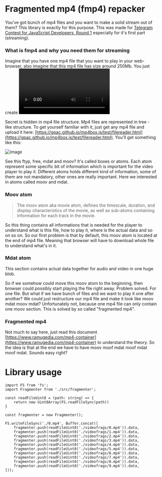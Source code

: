 # Fragmented mp4 (fmp4) repacker

You've got bunch of mp4 files and you want to make a solid stream out of them? This library is exactly for this purpose.
This was made for [Telegram Contest for JavaScript Developers, Round 1](https://t.me/contest/357) especially for it's first part (streaming).

### What is fmp4 and why you need them for streaming

Imagine that you have one mp4 file that you want to play in your web-browser, also imagine that this mp4 file has size around 250Mb. You just
create <video /> tag set link to that file and voila, your browser will have to download whole 250Mb before it can actually start playing it? Why?

Secret is hidden in mp4 file structure. Mp4 files are represented in tree - like structure. To get yourself familiar with it, just get any mp4 file
and upload it here: [https://gpac.github.io/mp4box.js/test/filereader.html](https://gpac.github.io/mp4box.js/test/filereader.html). You'll get something like this:

![image](https://github.com/angrycoding/fmp4-repack/assets/895042/9e447043-0096-462c-a062-86f67341d3d3)

See this ftyp, free, mdat and moov? It's called boxes or atoms. Each atom represent some specific bit of information which is important for the video player to
play it. Different atoms holds different kind of information, some of them are not mandatory, other ones are really important. Here we interested in atoms called moov and mdat.

### Moov atom

> The moov atom aka movie atom, defines the timescale, duration, and display characteristics of the movie, as well as sub-atoms containing information for each track in the movie.

So this thing contains all informations that is needed for the player to understand what is this file, how to play it, where is the actual data and so on so on. So our first problem is
that by default, this moov atom is located at the end of mp4 file. Meaning that browser will have to download whole file to understand what's in it.

### Mdat atom

This section contains actual data together for audio and video in one huge blob.

So if we somehow could move this moov atom to the beginning, then browser could possibly start playing the file right away. Problem solved. For one file. But what if we have bunch of files
and we want to play it one after another? We could just restructure our mp4 file and make it look like moov mdat moov mdat? Unfortunately not, because one mp4 file can only contain one moov section.
This is solved by so called "fragmented mp4".

### Fragmented mp4

Not much to say here, just read this document [https://www.ramugedia.com/mp4-container](https://www.ramugedia.com/mp4-container) to understand the theory. So the idea is that at the end
we have to have moov moof mdat moof mdat moof mdat. Sounds easy right?

# Library usage

```
import FS from 'fs';
import Fragmenter from './src/fragmenter';

const readFileUint8 = (path: string) => {
	return new Uint8Array(FS.readFileSync(path))
}

const fragmenter = new Fragmenter();

FS.writeFileSync('./0.mp4', Buffer.concat([
	fragmenter.push(readFileUint8('./videofrags/0.mp4')).data,
	fragmenter.push(readFileUint8('./videofrags/1.mp4')).data,
	fragmenter.push(readFileUint8('./videofrags/2.mp4')).data,
	fragmenter.push(readFileUint8('./videofrags/3.mp4')).data,
	fragmenter.push(readFileUint8('./videofrags/4.mp4')).data,
	fragmenter.push(readFileUint8('./videofrags/5.mp4')).data,
	fragmenter.push(readFileUint8('./videofrags/6.mp4')).data,
	fragmenter.push(readFileUint8('./videofrags/7.mp4')).data,
	fragmenter.push(readFileUint8('./videofrags/8.mp4')).data,
	fragmenter.push(readFileUint8('./videofrags/9.mp4')).data,
]));
```
